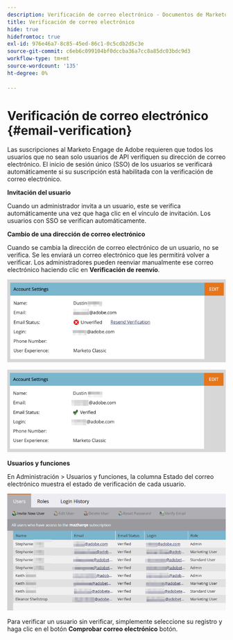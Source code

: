 ```yaml
---
description: Verificación de correo electrónico - Documentos de Marketo - Documentación del producto
title: Verificación de correo electrónico
hide: true
hidefromtoc: true
exl-id: 976e46a7-8c85-45ed-86c1-0c5cdb2d5c3e
source-git-commit: c6eb6c099104bf0dccba36a7cc8a85dc03bdc9d3
workflow-type: tm+mt
source-wordcount: '135'
ht-degree: 0%

---
```


# Verificación de correo electrónico {#email-verification}

Las suscripciones al Marketo Engage de Adobe requieren que todos los usuarios que no sean solo usuarios de API verifiquen su dirección de correo electrónico. El inicio de sesión único (SSO) de los usuarios se verificará automáticamente si su suscripción está habilitada con la verificación de correo electrónico.

**Invitación del usuario**

Cuando un administrador invita a un usuario, este se verifica automáticamente una vez que haga clic en el vínculo de invitación. Los usuarios con SSO se verifican automáticamente.

**Cambio de una dirección de correo electrónico**

Cuando se cambia la dirección de correo electrónico de un usuario, no se verifica. Se les enviará un correo electrónico que les permitirá volver a verificar. Los administradores pueden reenviar manualmente ese correo electrónico haciendo clic en **Verificación de reenvío**.

![](assets/email-verification-1.png)

![](assets/email-verification-2.png)

**Usuarios y funciones**

En Administración > Usuarios y funciones, la columna Estado del correo electrónico muestra el estado de verificación de cada usuario.

![](assets/email-verification-3.png)

Para verificar un usuario sin verificar, simplemente seleccione su registro y haga clic en el botón **Comprobar correo electrónico** botón.

